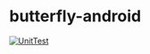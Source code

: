 # butterfly-android
[![UnitTest](https://github.com/lightningkite/butterfly-android/actions/workflows/UnitTestAndSnapshot.yml/badge.svg)](https://github.com/lightningkite/butterfly-android/actions/workflows/UnitTestAndSnapshot.yml)
